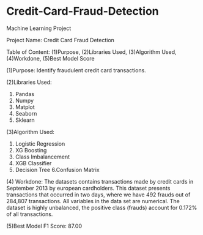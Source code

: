 # Credit-Card-Fraud-Detection
Machine Learning Project

Project Name:  Credit Card Fraud Detection

Table of Content: (1)Purpose, (2)Libraries Used, (3)Algorithm Used, (4)Workdone, (5)Best Model Score

(1)Purpose: Identify fraudulent credit card transactions.

(2)Libraries Used: 
1. Pandas
2. Numpy
3. Matplot
4. Seaborn
5. Sklearn

(3)Algorithm Used:
1. Logistic Regression
2. XG Boosting
3. Class Imbalancement
4. XGB Classifier
5. Decision Tree
6.Confusion Matrix

(4) Workdone:
The datasets contains transactions made by credit cards in September 2013 by european cardholders. This dataset presents transactions that occurred in two days, where we have 492 frauds out of 284,807 transactions. All variables in the data set are numerical. The dataset is highly unbalanced, the positive class (frauds) account for 0.172% of all transactions.


(5)Best Model F1 Score: 87.00
